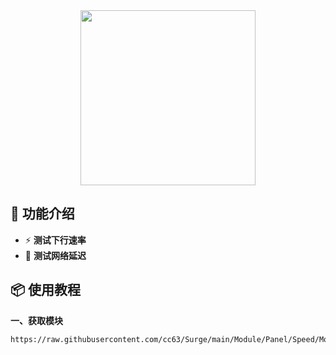 <div align="center">
    
<img src="https://raw.githubusercontent.com/cc63/Surge/main/Module/Panel/Speed/Moore/Speed.PNG" width="280">

</div>

## 🌟 功能介绍

- ⚡️ **测试下行速率**
- 🚗 **测试网络延迟**

## 📦 使用教程

**一、获取模块**

```
https://raw.githubusercontent.com/cc63/Surge/main/Module/Panel/Speed/Moore/Speed.sgmodule
```
